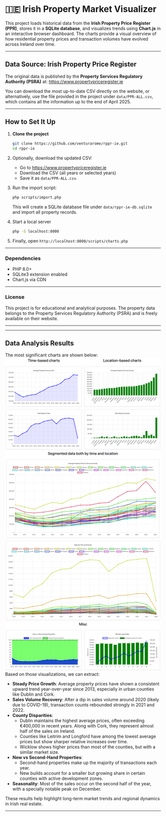# 🇮🇪 Irish Property Market Visualizer

This project loads historical data from the **Irish Property Price Register (PPR)**, stores it in a **SQLite database**, and visualizes trends using **Chart.js** in an interactive browser dashboard. The charts provide a visual overview of how residential property prices and transaction volumes have evolved across Ireland over time.

---

## Data Source: Irish Property Price Register

The original data is published by the **Property Services Regulatory Authority (PSRA)** at: https://www.propertypriceregister.ie

You can download the most up-to-date CSV directly on the website, or alternatively, use the file provided in the project under `data/PPR-ALL.csv`, which contains all the information up to the end of April 2025.

---

## How to Set It Up

1. **Clone the project**
    ```bash
    git clone https://github.com/venturarome/rppr-ie.git
    cd rppr-ie
    ```

2. Optionally, download the updated CSV:
    * Go to https://www.propertypriceregister.ie
	* Download the CSV (all years or selected years)
	* Save it as `data/PPR-ALL.csv`.

3. Run the import script:
    ```bash
    php scripts/import.php
    ```
    This will create a SQLite database file under `data/rppr-ie-db.sqlite` and import all property records.

4. Start a local server
   ```bash
   php -S localhost:8000
   ```

5. Finally, open `http://localhost:8000/scripts/charts.php`

---
### Dependencies
* PHP 8.0+
* SQLite3 extension enabled
* Chart.js via CDN

---

### License

This project is for educational and analytical purposes. The property data belongs to the Property Services Regulatory Authority (PSRA) and is freely available on their website.

---

---

## Data Analysis Results
The most significant charts are shown below:
![Image1](data/images/img1.png)
![Image2](data/images/img2.png)
![Image3](data/images/img3.png)
![Image3](data/images/img4.png)
Based on those visualizations, we can extract:
* **Steady Price Growth**: Average property prices have shown a consistent upward trend year-over-year since 2013, especially in urban counties like Dublin and Cork.
* **Sales Volume Recovery**: After a dip in sales volume around 2020 (likely due to COVID-19), transaction counts rebounded strongly in 2021 and 2022.
* **County Disparities**:
  * Dublin maintains the highest average prices, often exceeding €400,000 in recent years. Along with Cork, they represent almost half of the sales on Ireland. 
  * Counties like Leitrim and Longford have among the lowest average prices but show sharper relative increases over time.
  * Wicklow shows higher prices than most of the counties, but with a similar market size.
* **New vs Second-Hand Properties**:
  * Second-hand properties make up the majority of transactions each year.
  * New builds account for a smaller but growing share in certain counties with active development zones.
* **Seasonality**: Most of the sales occur on the second half of the year, with a specially notable peak on December.

These results help highlight long-term market trends and regional dynamics in Irish real estate.

---



